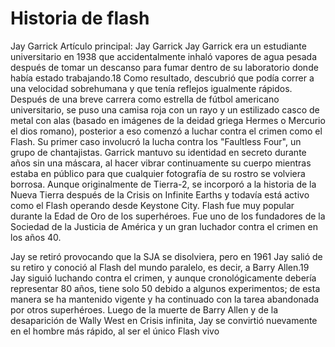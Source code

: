 # Historia de flash


Jay Garrick
Artículo principal: Jay Garrick
Jay Garrick era un estudiante universitario en 1938 que accidentalmente inhaló vapores de agua pesada después de tomar un descanso para fumar dentro de su laboratorio donde había estado trabajando.18​ Como resultado, descubrió que podía correr a una velocidad sobrehumana y que tenía reflejos igualmente rápidos. Después de una breve carrera como estrella de fútbol americano universitario, se puso una camisa roja con un rayo y un estilizado casco de metal con alas (basado en imágenes de la deidad griega Hermes o Mercurio el dios romano), posterior a eso comenzó a luchar contra el crimen como el Flash. Su primer caso involucró la lucha contra los "Faultless Four", un grupo de chantajistas. Garrick mantuvo su identidad en secreto durante años sin una máscara, al hacer vibrar continuamente su cuerpo mientras estaba en público para que cualquier fotografía de su rostro se volviera borrosa. Aunque originalmente de Tierra-2, se incorporó a la historia de la Nueva Tierra después de la Crisis on Infinite Earths y todavía está activo como el Flash operando desde Keystone City. Flash fue muy popular durante la Edad de Oro de los superhéroes. Fue uno de los fundadores de la Sociedad de la Justicia de América y un gran luchador contra el crimen en los años 40.

Jay se retiró provocando que la SJA se disolviera, pero en 1961 Jay salió de su retiro y conoció al Flash del mundo paralelo, es decir, a Barry Allen.19​ Jay siguió luchando contra el crimen, y aunque cronológicamente debería representar 80 años, tiene solo 50 debido a algunos experimentos; de esta manera se ha mantenido vigente y ha continuado con la tarea abandonada por otros superhéroes. Luego de la muerte de Barry Allen y de la desaparición de Wally West en Crisis infinita, Jay se convirtió nuevamente en el hombre más rápido, al ser el único Flash vivo

